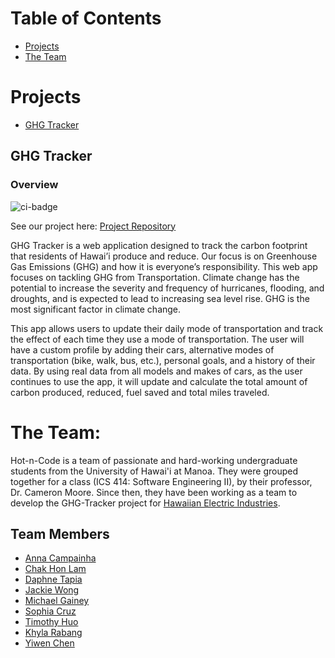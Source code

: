 # Table of Contents
* [Projects](#projects)
* [The Team](#the-team)

# Projects
* [GHG Tracker](#ghg-tracker)
## GHG Tracker
### Overview
![ci-badge](https://github.com/hot-n-code/ghg-tracker/workflows/hot-n-code-ghg-tracker/badge.svg)

See our project here: [Project Repository](https://github.com/hot-n-code/ghg-tracker)

GHG Tracker is a web application designed to track the carbon footprint that residents of Hawai’i produce and reduce. Our focus is on Greenhouse Gas Emissions (GHG) and how it is everyone’s responsibility. This web app focuses on tackling GHG from Transportation. Climate change has the potential to increase the severity and frequency of hurricanes, flooding, and droughts, and is expected to lead to increasing sea level rise. GHG is the most significant factor in climate change.

This app allows users to update their daily mode of transportation and track the effect of each time they use a mode of transportation. The user will have a custom profile by adding their cars, alternative modes of transportation (bike, walk, bus, etc.), personal goals, and a history of their data. By using real data from all models and makes of cars, as the user continues to use the app, it will update and calculate the total amount of carbon produced, reduced, fuel saved and total miles traveled.

# The Team:
Hot-n-Code is a team of passionate and hard-working undergraduate students from the University of Hawai'i at Manoa. They were grouped together for a class (ICS 414: Software Engineering II), by their professor, Dr. Cameron Moore. Since then, they have been working as a team to develop the GHG-Tracker project for [Hawaiian Electric Industries](http://www.hei.com/).

## Team Members
- [Anna Campainha](https://github.com/annacampainha)
- [Chak Hon Lam](https://github.com/chakhon)
- [Daphne Tapia](https://github.com/dmtapia)
- [Jackie Wong](https://github.com/jackiewong99)
- [Michael Gainey](https://github.com/micgainey)
- [Sophia Cruz](https://github.com/sophiaelizecruz)
- [Timothy Huo](https://github.com/timothyhuo1)
- [Khyla Rabang](https://github.com/vrabang)
- [Yiwen Chen](https://github.com/yiwenc22)
